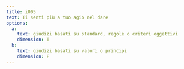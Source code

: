 ```yaml
---
title: i005
text: Ti senti più a tuo agio nel dare
options:
  a: 
    text: giudizi basati su standard, regole o criteri oggettivi
    dimension: T
  b: 
    text: giudizi basati su valori o principi
    dimension: F
---
```

